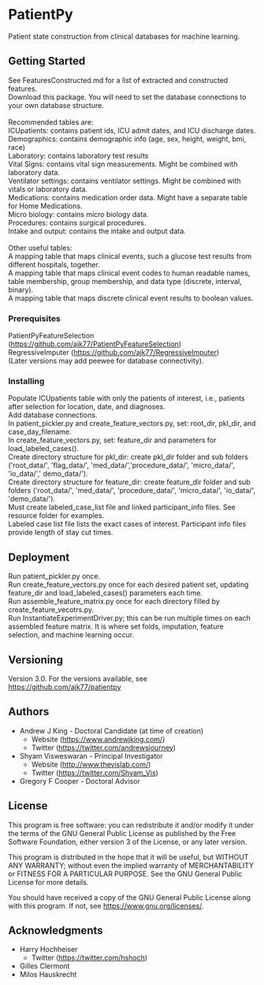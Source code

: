 # PatientPy

Patient state construction from clinical databases for machine learning.

## Getting Started

See FeaturesConstructed.md for a list of extracted and constructed features. <br />
Download this package. You will need to set the database connections to your own database structure. <br />
<br />Recommended tables are:<br />
ICUpatients: contains patient ids, ICU admit dates, and ICU discharge dates. <br />
Demographics: contains demographic info (age, sex, height, weight, bmi, race)<br />
Laboratory: contains laboratory test results<br />
Vital Signs: contains vital sign measurements. Might be combined with laboratory data. <br />
Ventilator settings: contains ventilator settings. Might be combined with vitals or laboratory data. <br />
Medications: contains medication order data. Might have a separate table for Home Medications.<br />
Micro biology: contains micro biology data. <br />
Procedures: contains surgical procedures. <br />
Intake and output: contains the intake and output data. <br />
<br />Other useful tables:<br />
A mapping table that maps clinical events, such a glucose test results from different hospitals, together.<br />
A mapping table that maps clinical event codes to human readable names, table membership, group membership, and data type (discrete, interval, binary). <br />
A mapping table that maps discrete clinical event results to boolean values.

### Prerequisites

PatientPyFeatureSelection (https://github.com/ajk77/PatientPyFeatureSelection)<br />
RegressiveImputer (https://github.com/ajk77/RegressiveImputer)<br />
(Later versions may add peewee for database connectivity).

### Installing

Populate ICUpatients table with only the patients of interest, i.e., patients after selection for location, date, and diagnoses.<br />
Add database connections.<br />
In patient_pickler.py and create_feature_vectors.py, set: root_dir, pkl_dir, and case_day_filename.<br />
In create_feature_vectors.py, set: feature_dir and parameters for load_labeled_cases().<br />
Create directory structure for pkl_dir: create pkl_dir folder and sub folders ('root_data/', 'flag_data/', 'med_data/','procedure_data/', 'micro_data/', 'io_data/',' demo_data/').<br />
Create directory structure for feature_dir: create feature_dir folder and sub folders ('root_data/', 'med_data/', 'procedure_data/', 'micro_data/', 'io_data/', 'demo_data/').<br />
Must create labeled_case_list file and linked participant_info files. See resource folder for examples. <br />
Labeled case list file lists the exact cases of interest. Participant info files provide length of stay cut times. 

## Deployment

Run patient_pickler.py once.<br />
Run create_feature_vectors.py once for each desired patient set, updating feature_dir and load_labeled_cases() parameters each time. <br />
Run assemble_feature_matrix.py once for each directory filled by create_feature_vecotrs.py.<br />
Run InstantiateExperimentDriver.py; this can be run multiple times on each assembled feature matrix. It is where set folds, imputation, feature selection, and machine learning occur. 

## Versioning

Version 3.0. For the versions available, see https://github.com/ajk77/patientpy

## Authors

* Andrew J King - Doctoral Candidate (at time of creation)
	* Website (https://www.andrewjking.com/)
	* Twitter (https://twitter.com/andrewsjourney)
* Shyam Visweswaran - Principal Investigator
	* Website (http://www.thevislab.com/)
	* Twitter (https://twitter.com/Shyam_Vis)
* Gregory F Cooper - Doctoral Advisor

## License

This program is free software: you can redistribute it and/or modify
it under the terms of the GNU General Public License as published by
the Free Software Foundation, either version 3 of the License, or
any later version.

This program is distributed in the hope that it will be useful,
but WITHOUT ANY WARRANTY; without even the implied warranty of
MERCHANTABILITY or FITNESS FOR A PARTICULAR PURPOSE.  See the
GNU General Public License for more details.

You should have received a copy of the GNU General Public License
along with this program.  If not, see <https://www.gnu.org/licenses/>.

## Acknowledgments

* Harry Hochheiser
	* Twitter (https://twitter.com/hshoch)
* Gilles Clermont
* Milos Hauskrecht 
